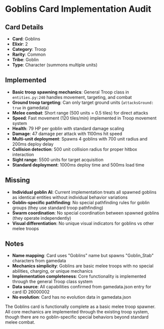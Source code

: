 # Goblins Card Implementation Audit

## Card Details
- **Card**: Goblins
- **Elixir**: 2
- **Category**: Troop
- **Rarity**: Common
- **Tribe**: Goblin
- **Type**: Character (summons multiple units)

## Implemented
- **Basic troop spawning mechanics**: General Troop class in `entities.py:240` handles movement, targeting, and combat
- **Ground troop targeting**: Can only target ground units (`attacksGround: true` in gamedata)
- **Melee combat**: Short range (500 units = 0.5 tiles) for direct attacks
- **Speed**: Fast movement (120 tiles/min) implemented in Troop movement system
- **Health**: 79 HP per goblin with standard damage scaling
- **Damage**: 47 damage per attack with 1100ms hit speed
- **Multi-unit deployment**: Spawns 4 goblins with 700 unit radius and 200ms deploy delay
- **Collision detection**: 500 unit collision radius for proper hitbox interaction
- **Sight range**: 5500 units for target acquisition
- **Standard deployment**: 1000ms deploy time and 500ms load time

## Missing
- **Individual goblin AI**: Current implementation treats all spawned goblins as identical entities without individual behavior variations
- **Goblin-specific pathfinding**: No special pathfinding rules for goblin groups (they use standard troop pathfinding)
- **Swarm coordination**: No special coordination between spawned goblins (they operate independently)
- **Visual differentiation**: No unique visual indicators for goblins vs other melee troops

## Notes
- **Name mapping**: Card uses "Goblins" name but spawns "Goblin_Stab" characters from gamedata
- **Mechanics simplicity**: Goblins are basic melee troops with no special abilities, charging, or unique mechanics
- **Implementation completeness**: Core functionality is implemented through the general Troop class system
- **Data source**: All capabilities confirmed from gamedata.json entry for card ID 26000002
- **No evolution**: Card has no evolution data in gamedata.json

The Goblins card is functionally complete as a basic melee troop spawner. All core mechanics are implemented through the existing troop system, though there are no goblin-specific special behaviors beyond standard melee combat.